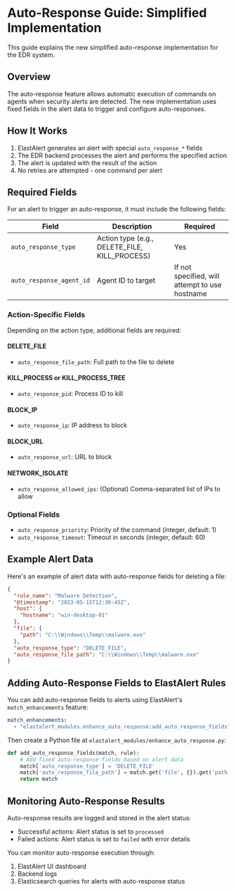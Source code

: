 # Auto-Response Guide: Simplified Implementation

This guide explains the new simplified auto-response implementation for the EDR system.

## Overview

The auto-response feature allows automatic execution of commands on agents when security alerts are detected. The new implementation uses fixed fields in the alert data to trigger and configure auto-responses.

## How It Works

1. ElastAlert generates an alert with special `auto_response_*` fields
2. The EDR backend processes the alert and performs the specified action
3. The alert is updated with the result of the action
4. No retries are attempted - one command per alert

## Required Fields

For an alert to trigger an auto-response, it must include the following fields:

| Field | Description | Required |
|-------|-------------|----------|
| `auto_response_type` | Action type (e.g., DELETE_FILE, KILL_PROCESS) | Yes |
| `auto_response_agent_id` | Agent ID to target | If not specified, will attempt to use hostname |

### Action-Specific Fields

Depending on the action type, additional fields are required:

#### DELETE_FILE
- `auto_response_file_path`: Full path to the file to delete

#### KILL_PROCESS or KILL_PROCESS_TREE
- `auto_response_pid`: Process ID to kill

#### BLOCK_IP
- `auto_response_ip`: IP address to block

#### BLOCK_URL
- `auto_response_url`: URL to block

#### NETWORK_ISOLATE
- `auto_response_allowed_ips`: (Optional) Comma-separated list of IPs to allow

### Optional Fields
- `auto_response_priority`: Priority of the command (integer, default: 1)
- `auto_response_timeout`: Timeout in seconds (integer, default: 60)

## Example Alert Data

Here's an example of alert data with auto-response fields for deleting a file:

```json
{
  "rule_name": "Malware Detection",
  "@timestamp": "2023-05-15T12:30:45Z",
  "host": {
    "hostname": "win-desktop-01"
  },
  "file": {
    "path": "C:\\Windows\\Temp\\malware.exe"
  },
  "auto_response_type": "DELETE_FILE",
  "auto_response_file_path": "C:\\Windows\\Temp\\malware.exe"
}
```

## Adding Auto-Response Fields to ElastAlert Rules

You can add auto-response fields to alerts using ElastAlert's `match_enhancements` feature:

```yaml
match_enhancements:
  - "elastalert_modules.enhance_auto_response:add_auto_response_fields"
```

Then create a Python file at `elastalert_modules/enhance_auto_response.py`:

```python
def add_auto_response_fields(match, rule):
    # Add fixed auto-response fields based on alert data
    match['auto_response_type'] = 'DELETE_FILE'
    match['auto_response_file_path'] = match.get('file', {}).get('path')
    return match
```

## Monitoring Auto-Response Results

Auto-response results are logged and stored in the alert status:

- Successful actions: Alert status is set to `processed`
- Failed actions: Alert status is set to `failed` with error details

You can monitor auto-response execution through:

1. ElastAlert UI dashboard
2. Backend logs
3. Elasticsearch queries for alerts with auto-response status 